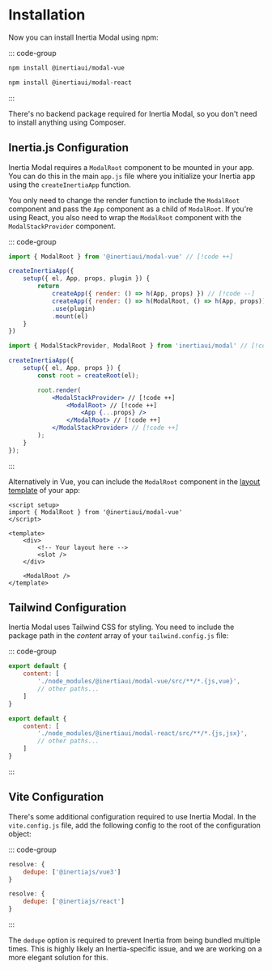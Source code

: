 # Installation

Now you can install Inertia Modal using npm:

::: code-group

```bash [Vue]
npm install @inertiaui/modal-vue
```

```bash [React]
npm install @inertiaui/modal-react
```

:::

There's no backend package required for Inertia Modal, so you don't need to install anything using Composer.

## Inertia.js Configuration

Inertia Modal requires a `ModalRoot` component to be mounted in your app. You can do this in the main `app.js` file where you initialize your Inertia app using the `createInertiaApp` function.

You only need to change the render function to include the `ModalRoot` component and pass the `App` component as a child of `ModalRoot`. If you're using React, you also need to wrap the `ModalRoot` component with the `ModalStackProvider` component.

::: code-group

```js [Vue]
import { ModalRoot } from '@inertiaui/modal-vue' // [!code ++]

createInertiaApp({
    setup({ el, App, props, plugin }) {
        return
            createApp({ render: () => h(App, props) }) // [!code --]
            createApp({ render: () => h(ModalRoot, () => h(App, props)) }) // [!code ++]
            .use(plugin)
            .mount(el)
    }
})
```

```jsx [React]
import { ModalStackProvider, ModalRoot } from 'inertiaui/modal' // [!code ++]

createInertiaApp({
    setup({ el, App, props }) {
        const root = createRoot(el);

        root.render(
            <ModalStackProvider> // [!code ++]
                <ModalRoot> // [!code ++]
                    <App {...props} />
                </ModalRoot> // [!code ++]
            </ModalStackProvider> // [!code ++]
        );
    }
});
```

:::

Alternatively in Vue, you can include the `ModalRoot` component in the [layout template](https://inertiajs.com/pages#persistent-layouts) of your app:

```vue
<script setup>
import { ModalRoot } from '@inertiaui/modal-vue'
</script>

<template>
    <div>
        <!-- Your layout here -->
        <slot />
    </div>

    <ModalRoot />
</template>
```

## Tailwind Configuration

Inertia Modal uses Tailwind CSS for styling. You need to include the package path in the *content* array of your `tailwind.config.js` file:

::: code-group

```js [Vue]
export default {
    content: [
        './node_modules/@inertiaui/modal-vue/src/**/*.{js,vue}',
        // other paths...
    ]
}
```

```js [React]
export default {
    content: [
        './node_modules/@inertiaui/modal-react/src/**/*.{js,jsx}',
        // other paths...
    ]
}
```

:::

## Vite Configuration

There's some additional configuration required to use Inertia Modal. In the `vite.config.js` file, add the following config to the root of the configuration object:

::: code-group

```js [Vue]
resolve: {
    dedupe: ['@inertiajs/vue3']
}
```

```js [React]
resolve: {
    dedupe: ['@inertiajs/react']
}
```

:::

The `dedupe` option is required to prevent Inertia from being bundled multiple times. This is highly likely an Inertia-specific issue, and we are working on a more elegant solution for this.
